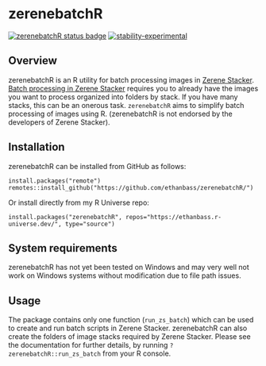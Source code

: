 # zerenebatchR

<!-- badges: start -->
  [![zerenebatchR status badge](https://ethanbass.r-universe.dev/badges/zerenebatchR)](https://ethanbass.r-universe.dev)
  [![stability-experimental](https://img.shields.io/badge/stability-experimental-orange.svg)](https://github.com/emersion/stability-badges#experimental)
<!-- badges: end -->

## Overview

zerenebatchR is an R utility for batch processing images in [Zerene Stacker](http://www.zerenesystems.com/cms/stacker). [Batch processing in Zerene Stacker](https://zerenesystems.com/cms/stacker/docs/howtouseit#batch_processing) requires you to already have the images you want to process organized into folders by stack. If you have many stacks, this can be an onerous task. `zerenebatchR` aims to simplify batch processing of images using R. (zerenebatchR is not endorsed by the developers of Zerene Stacker).


## Installation

zerenebatchR can be installed from GitHub as follows:

```
install.packages("remote")
remotes::install_github("https://github.com/ethanbass/zerenebatchR/")
```

Or install directly from my R Universe repo:

```
install.packages("zerenebatchR", repos="https://ethanbass.r-universe.dev/", type="source")
```

## System requirements

zerenebatchR has not yet been tested on Windows and may very well not work on Windows systems without modification due to file path issues.

## Usage

The package contains only one function (`run_zs_batch`) which can be used to create and run batch scripts in Zerene Stacker. zerenebatchR can also create the folders of image stacks required by Zerene Stacker. Please see the documentation for further details, by running `?zerenebatchR::run_zs_batch` from your R console.
